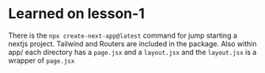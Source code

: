 # Learned on lesson-1

There is the `npx create-next-app@latest` command for jump starting a nextjs project. Tailwind and Routers are included in the package. Also within app/ each directory has a `page.jsx` and a `layout.jsx` and the `layout.jsx` is a wrapper of `page.jsx`
